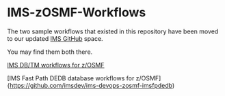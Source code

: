 # IMS-zOSMF-Workflows
The two sample workflows that existed in this repository have been moved to our updated [IMS GitHub](https://github.com/imsdev) space.

You may find them both there.

[IMS DB/TM workflows for z/OSMF](https://github.com/imsdev/ims-devops-zosmf-imssystem)

[IMS Fast Path DEDB database workflows for z/OSMF]{https://github.com/imsdev/ims-devops-zosmf-imsfpdedb)


